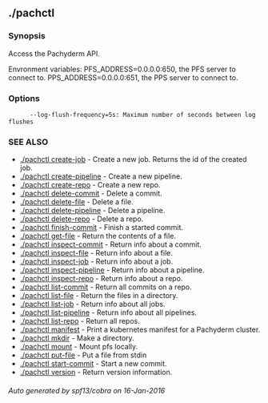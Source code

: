 ## ./pachctl



### Synopsis


Access the Pachyderm API.

Envronment variables:
  PFS_ADDRESS=0.0.0.0:650, the PFS server to connect to.
  PPS_ADDRESS=0.0.0.0:651, the PPS server to connect to.


### Options

```
      --log-flush-frequency=5s: Maximum number of seconds between log flushes
```

### SEE ALSO
* [./pachctl create-job](./pachctl_create-job.md)	 - Create a new job. Returns the id of the created job.
* [./pachctl create-pipeline](./pachctl_create-pipeline.md)	 - Create a new pipeline.
* [./pachctl create-repo](./pachctl_create-repo.md)	 - Create a new repo.
* [./pachctl delete-commit](./pachctl_delete-commit.md)	 - Delete a commit.
* [./pachctl delete-file](./pachctl_delete-file.md)	 - Delete a file.
* [./pachctl delete-pipeline](./pachctl_delete-pipeline.md)	 - Delete a pipeline.
* [./pachctl delete-repo](./pachctl_delete-repo.md)	 - Delete a repo.
* [./pachctl finish-commit](./pachctl_finish-commit.md)	 - Finish a started commit.
* [./pachctl get-file](./pachctl_get-file.md)	 - Return the contents of a file.
* [./pachctl inspect-commit](./pachctl_inspect-commit.md)	 - Return info about a commit.
* [./pachctl inspect-file](./pachctl_inspect-file.md)	 - Return info about a file.
* [./pachctl inspect-job](./pachctl_inspect-job.md)	 - Return info about a job.
* [./pachctl inspect-pipeline](./pachctl_inspect-pipeline.md)	 - Return info about a pipeline.
* [./pachctl inspect-repo](./pachctl_inspect-repo.md)	 - Return info about a repo.
* [./pachctl list-commit](./pachctl_list-commit.md)	 - Return all commits on a repo.
* [./pachctl list-file](./pachctl_list-file.md)	 - Return the files in a directory.
* [./pachctl list-job](./pachctl_list-job.md)	 - Return info about all jobs.
* [./pachctl list-pipeline](./pachctl_list-pipeline.md)	 - Return info about all pipelines.
* [./pachctl list-repo](./pachctl_list-repo.md)	 - Return all repos.
* [./pachctl manifest](./pachctl_manifest.md)	 - Print a kubernetes manifest for a Pachyderm cluster.
* [./pachctl mkdir](./pachctl_mkdir.md)	 - Make a directory.
* [./pachctl mount](./pachctl_mount.md)	 - Mount pfs locally.
* [./pachctl put-file](./pachctl_put-file.md)	 - Put a file from stdin
* [./pachctl start-commit](./pachctl_start-commit.md)	 - Start a new commit.
* [./pachctl version](./pachctl_version.md)	 - Return version information.

###### Auto generated by spf13/cobra on 16-Jan-2016
